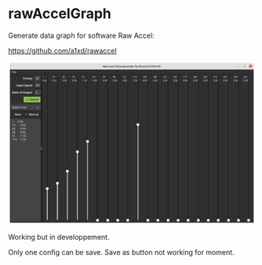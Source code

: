 # rawAccelGraph

Generate data graph for software Raw Accel:

https://github.com/a1xd/rawaccel

![alt Interface](https://github.com/hypolas/rawAccelGraph/blob/main/docs/images/capture.png)

Working but in developpement.

Only one config can be save. Save as button not working for moment.